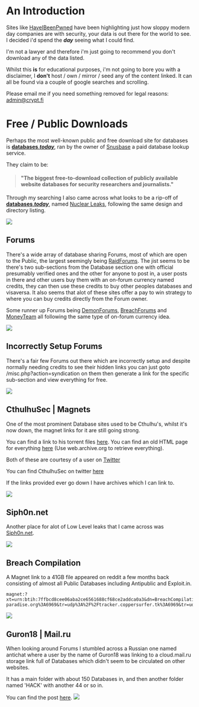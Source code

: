 # An Introduction

Sites like [HaveIBeenPwned](https://haveibeenpwned.com/) have been highlighting just how sloppy modern day companies are with security, your data is out there for the world to see. I decided i'd spend the ***day*** seeing what I could find.

I'm not a lawyer and therefore i'm just going to recommend you don't download any of the data listed. 

Whilst this **is** for educational purposes, i'm not going to bore you with a disclaimer, I **don't** host / own / mirror / seed any of the content linked. It can all be found via a couple of google searches and scrolling.

Please email me if you need something removed for legal reasons: admin@crypt.fi

# Free / Public Downloads

Perhaps the most well-known public and free download site for databases is [**databases**.***today***](https://databases.today), ran by the owner of [Snusbase](https://snusbase.com) a paid database lookup service.

They claim to be:

> #### "The biggest free-to-download collection of publicly available website databases for security researchers and journalists."

Through my searching I also came across what looks to be a rip-off of [**databases**.***today***](https://databases.today/), named [Nuclear Leaks](https://nuclearleaks.com/), following the same design and directory listing. 

![
](https://crypt.fi/images/7d3af60509bbaa9a485f65c.png)

## Forums

There's a wide array of database sharing Forums, most of which are open to the Public, the largest seemingly being [RaidForums](https://raidforums.com/). The jist seems to be there's two sub-sections from the Database section one with official presumably verified ones and the other for anyone to post in, a user posts in there and other users buy them with an on-forum currency named credits, they can then use these credits to buy other peoples databases and visaversa. It also seems that alot of these sites offer a pay to win strategy to where you can buy credits directly from the Forum owner.

Some runner up Forums being [DemonForums](https://demonforums.net/), [BreachForums](https://www.breachforums.com/) and [MoneyTeam](http://forums.money.team) all following the same type of on-forum currency idea.   

![
](https://crypt.fi/images/ace68c2f5b8137a422a8ba0.png)

## Incorrectly Setup Forums

There's a fair few Forums out there which are incorrectly setup and despite normally needing credits to see their hidden links you can just goto /misc.php?action=syndication on them then generate a link for the specific sub-section and view everything for free.

![
](https://crypt.fi/images/1d18c562406d83fe9a085c8.png)

## CthulhuSec | Magnets

One of the most prominent Database sites used to be Cthulhu's, whilst it's now down, the magnet links for it are still going strong.

You can find a link to his torrent files [here](https://anonfiles.cc/file/7e835a8c55687d9a68bc90a849417f80).
You can find an old HTML page for everything [here](https://justpaste.it/13kcp) (Use web.archive.org to retrieve everything).

Both of these are courtesy of a user on [Twitter](https://twitter.com/kapichurej/status/832123605643255810)

You can find CthulhuSec on twitter [here](https://twitter.com/cthlhusec)

If the links provided ever go down I have archives which I can link to.

![
](https://crypt.fi/images/9fa5a33dc209d0f78ea5019.png)

## Siph0n.net

Another place for alot of Low Level leaks that I came across was [Siph0n.net](http://siph0n.net/leaks.php).

![
](https://crypt.fi/images/7c90b54930956c4a4ffb9c3.png)

## Breach Compilation

A Magnet link to a 41GB file appeared on reddit a few months back consisting of almost all Public Databases including Antipublic and Exploit.in. 

```
magnet:?xt=urn:btih:7ffbcd8cee06aba2ce6561688cf68ce2addca0a3&dn=BreachCompilation&tr=udp%3A%2F%2Ftracker.openbittorrent.com%3A80&tr=udp%3A%2F%2Ftracker.leechers-paradise.org%3A6969&tr=udp%3A%2F%2Ftracker.coppersurfer.tk%3A6969&tr=udp%3A%2F%2Fglotorrents.pw%3A6969&tr=udp%3A%2F%2Ftracker.opentrackr.org%3A1337
```

![
](https://crypt.fi/images/63a33cbc0fc57d77b1ecf2d.png)


## Guron18 | Mail.ru

When looking around Forums I stumbled across a Russian one named antichat where a user by the name of Guron18 was linking to a cloud.mail.ru storage link full of Databases which didn't seem to be circulated on other websites.

It has a main folder with about 150 Databases in, and then another folder named 'HACK' with another 44 or so in. 

You can find the post [here](https://forum.antichat.ru/threads/442969/#post-4054501).
![
](https://crypt.fi/images/4b373959cf27e11831dc1bf.png)


